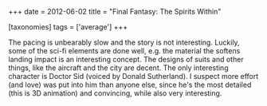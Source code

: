 +++
date = 2012-06-02
title = "Final Fantasy: The Spirits Within"

[taxonomies]
tags = ['average']
+++

The pacing is unbearably slow and the story is not interesting. Luckily,
some of the sci-fi elements are done well, e.g. the material the softens
landing impact is an interesting concept. The designs of suits and other
things, like the aircraft and the city are decent. The only interesting
character is Doctor Sid (voiced by Donald Sutherland). I suspect more
effort (and love) was put into him than anyone else, since he\'s the
most detailed (this is 3D animation) and convincing, while also very
interesting.
